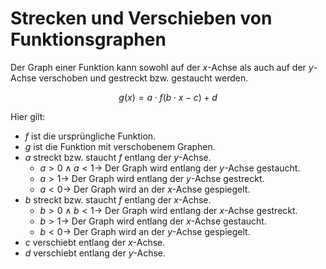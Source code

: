 # Strecken und Verschieben von Funktionsgraphen

Der Graph einer Funktion kann sowohl auf der $x$-Achse als auch auf der $y$-Achse verschoben und gestreckt bzw. gestaucht werden.

$$
g(x) = a \cdot f( b \cdot x - c) + d
$$

Hier gilt:

- $f$ ist die ursprüngliche Funktion.
- $g$ ist die Funktion mit verschobenem Graphen.
- $a$ streckt bzw. staucht $f$ entlang der $y$-Achse.
  - $a>0 \wedge a<1 \to$ Der Graph wird entlang der $y$-Achse gestaucht.
  - $a>1 \to$ Der Graph wird entlang der $y$-Achse gestreckt.
  - $a<0 \to$ Der Graph wird an der $x$-Achse gespiegelt.
- $b$ streckt bzw. staucht $f$ entlang der $x$-Achse.
  - $b>0 \wedge b<1 \to$ Der Graph wird entlang der $x$-Achse gestreckt.
  - $b>1 \to$ Der Graph wird entlang der $x$-Achse gestaucht.
  - $b<0 \to$ Der Graph wird an der $y$-Achse gespiegelt.
- $c$ verschiebt entlang der $x$-Achse.
- $d$ verschiebt entlang der $y$-Achse.
